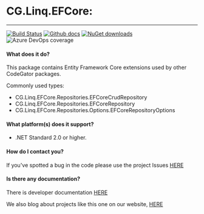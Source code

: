 # CG.Linq.EFCore: 
---
[![Build Status](https://dev.azure.com/codegator/CG.Linq.EFCore/_apis/build/status/CodeGator.CG.Linq.EFCore?branchName=master)](https://dev.azure.com/codegator/CG.Linq.EFCore/_build/latest?definitionId=38&branchName=master)
[![Github docs](https://img.shields.io/static/v1?label=Documentation&message=online&color=blue)](https://codegator.github.io/CG.Linq.EFCore/index.html)
[![NuGet downloads](https://img.shields.io/nuget/dt/CG.Linq.EFCore.svg?style=flat)](https://nuget.org/packages/CG.Linq.EFCore)
![Azure DevOps coverage](https://img.shields.io/azure-devops/coverage/codegator/CG.Linq.EFCore/38)

#### What does it do?
This package contains Entity Framework Core extensions used by other CodeGator packages.

Commonly used types:
* CG.Linq.EFCore.Repositories.EFCoreCrudRepository
* CG.Linq.EFCore.Repositories.EFCoreRepository
* CG.Linq.EFCore.Repositories.Options.EFCoreRepositoryOptions

#### What platform(s) does it support?
* .NET Standard 2.0 or higher.

#### How do I contact you?
If you've spotted a bug in the code please use the project Issues [HERE](https://github.com/CodeGator/CG.Linq.EFCore/issues)

#### Is there any documentation?
There is developer documentation [HERE](https://codegator.github.io/CG.Linq.EFCore/)

We also blog about projects like this one on our website, [HERE](http://www.codegator.com)
